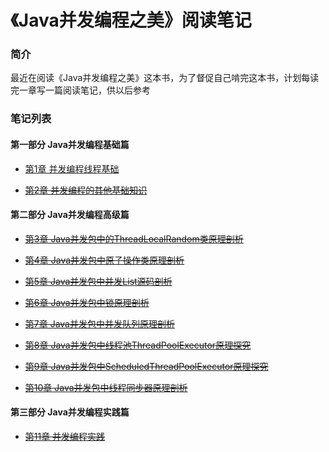 # 《Java并发编程之美》阅读笔记

### 简介

最近在阅读《Java并发编程之美》这本书，为了督促自己啃完这本书，计划每读完一章写一篇阅读笔记，供以后参考

### 笔记列表

#### 第一部分 Java并发编程基础篇

- [第1章 并发编程线程基础](/01并发编程线程基础.md)

- ~~[第2章 并发编程的其他基础知识](/02并发编程的其他基础知识.md)~~

#### 第二部分 Java并发编程高级篇

- ~~[第3章 Java并发包中的ThreadLocalRandom类原理剖析](/03Java并发包中的ThreadLocalRandom类原理剖析.md)~~

- ~~[第4章 Java并发包中原子操作类原理剖析](/04Java并发包中原子操作类原理剖析.md)~~

- ~~[第5章 Java并发包中并发List源码剖析](/05Java并发包中并发List源码剖析.md)~~

- ~~[第6章 Java并发包中锁原理剖析](/06Java并发包中锁原理剖析.md)~~

- ~~[第7章 Java并发包中并发队列原理剖析](/07Java并发包中并发队列原理剖析.md)~~

- ~~[第8章 Java并发包中线程池ThreadPoolExecutor原理探究](/08Java并发包中线程池ThreadPoolExecutor原理探究.md)~~

- ~~[第9章 Java并发包中ScheduledThreadPoolExecutor原理探究](/09Java并发包中ScheduledThreadPoolExecutor原理探究.md)~~

- ~~[第10章 Java并发包中线程同步器原理剖析](/10Java并发包中线程同步器原理剖析.md)~~

#### 第三部分 Java并发编程实践篇

- ~~[第11章 并发编程实践](/11并发编程实践.md)~~
